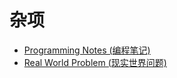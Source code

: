 # 杂项

- [Programming Notes (编程笔记)](./00_Programming_Notes/)
- [Real World Problem (现实世界问题)](./01_Real_World_Problem/)
